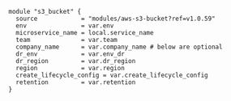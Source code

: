     module "s3_bucket" {
      source            = "modules/aws-s3-bucket?ref=v1.0.59"
      env               = var.env
      microservice_name = local.service_name
      team              = var.team
      company_name      = var.company_name # below are optional
      dr_env            = var.env_dr
      dr_region         = var.dr_region
      region            = var.region 
      create_lifecycle_config = var.create_lifecycle_config
      retention         = var.retention 
    }